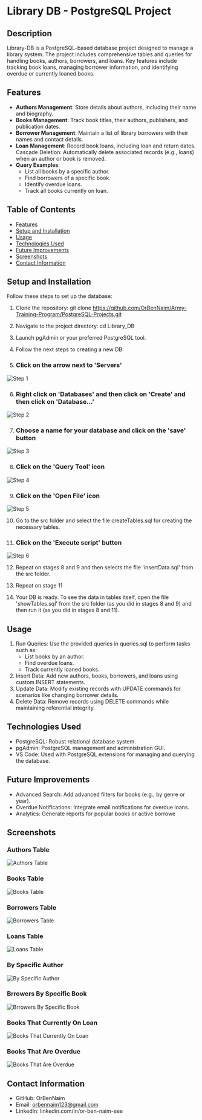 # Library DB - PostgreSQL Project

## Description
Library-DB is a PostgreSQL-based database project designed to manage a library system. The project includes comprehensive tables and queries for handling books, authors, borrowers, and loans. Key features include tracking book loans, managing borrower information, and identifying overdue or currently loaned books.


## Features
- **Authors Management**: Store details about authors, including their name and biography.
- **Books Management**: Track book titles, their authors, publishers, and publication dates.
- **Borrower Management**: Maintain a list of library borrowers with their names and contact details.
- **Loan Management**: Record book loans, including loan and return dates.
Cascade Deletion: Automatically delete associated records (e.g., loans) when an author or book is removed.
- **Query Examples**:
    - List all books by a specific author.
    - Find borrowers of a specific book.
    - Identify overdue loans.
    - Track all books currently on loan.


## Table of Contents
- [Features](#features)
- [Setup and Installation](#setup-and-installation)
- [Usage](#usage)
- [Technologies Used](#technologies-used)
- [Future Improvements](#future-improvements)
- [Screenshots](#screenshots)
- [Contact Information](#contact-information)


## Setup and Installation
Follow these steps to set up the database:

1. Clone the repository:
    git clone https://github.com/OrBenNaim/Army-Training-Program/PostgreSQL-Projects.git

2. Navigate to the project directory:
    cd Library_DB

3. Launch pgAdmin or your preferred PostgreSQL tool.

4. Follow the next steps to creating a new DB:

5. ### Click on the arrow next to 'Servers'
![Step 1](screenShots/How_to_create_a_new_db/step1.png)

6. ### Right click on 'Databases' and then  click on 'Create' and then click on 'Database...'
![Step 2](screenShots/How_to_create_a_new_db/step2.png)

7. ### Choose a name for your database and click on the 'save' button
![Step 3](screenShots/How_to_create_a_new_db/step3.png)

8. ### Click on the 'Query Tool' icon
![Step 4](screenShots/How_to_create_a_new_db/step4.png)

9. ### Click on the 'Open File' icon
![Step 5](screenShots/How_to_create_a_new_db/step5.png)

10. Go to the src folder and select the file createTables.sql for creating the necessary tables.

11. ### Click on the 'Execute script' button 
![Step 6](screenShots/How_to_create_a_new_db/step6.png)

12. Repeat on stages 8 and 9 and then selects the file 'insertData.sql' from the src folder.

13. Repeat on stage 11

14. Your DB is ready.
To see the data in tables itself, open the file 'showTables.sql' from the src folder (as you did in stages 8 and 9) and then run it (as you did in stages 8 and 11).


## Usage
1. Run Queries: Use the provided queries in queries.sql to perform tasks such as:
    - List books by an author.
    - Find overdue loans.
    - Track currently loaned books.
2. Insert Data: Add new authors, books, borrowers, and loans using custom INSERT statements.
3. Update Data: Modify existing records with UPDATE commands for scenarios like changing borrower details.
4. Delete Data: Remove records using DELETE commands while maintaining referential integrity.


## Technologies Used
- PostgreSQL: Robust relational database system.
- pgAdmin: PostgreSQL management and administration GUI.
- VS Code: Used with PostgreSQL extensions for managing and querying the database.


## Future Improvements
- Advanced Search: Add advanced filters for books (e.g., by genre or year).
- Overdue Notifications: Integrate email notifications for overdue loans.
- Analytics: Generate reports for popular books or active borrowe


## Screenshots
### Authors Table
![Authors Table](screenShots/DB_Tables/authors_table.png)

### Books Table
![Books Table](screenShots/DB_Tables/books_table.png)

### Borrowers Table
![Borrowers Table](screenShots/DB_Tables/borrowers_table.png)

### Loans Table
![Loans Table](screenShots/DB_Tables/loans_table.png)

### By Specific Author
![By Specific Author](screenShots/DB_Tables/all_books_written_by_specific_author.png)

### Brrowers By Specific Book
![Brrowers By Specific Book](screenShots/DB_Tables/all_brrowers_who_have_borrowed_specific_book.png)

### Books That Currently On Loan
![Books That Currently On Loan](screenShots/DB_Tables/all_books_that_currently_on_loan.png)

### Books That Are Overdue
![Books That Are Overdue](screenShots/DB_Tables/all_books_that_are_overdue.png)


## Contact Information
- GitHub: OrBenNaim
- Email: orbennaim123@gmail.com
- LinkedIn: linkedin.com/in/or-ben-naim-eee
